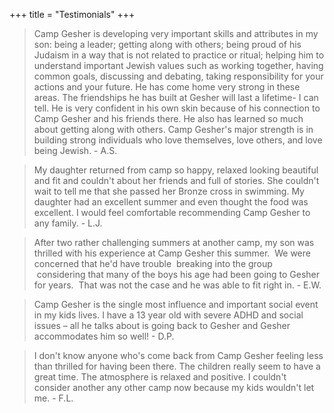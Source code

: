 +++
title = "Testimonials"
+++

> Camp Gesher is developing very important skills and attributes in my son: being a leader; getting along with others; being proud of his Judaism in a way that is not related to practice or ritual; helping him to understand important Jewish values such as working together, having common goals, discussing and debating, taking responsibility for your actions and your future. He has come home very strong in these areas. The friendships he has built at Gesher will last a lifetime- I can tell. He is very confident in his own skin because of his connection to Camp Gesher and his friends there. He also has learned so much about getting along with others. Camp Gesher's major strength is in building strong individuals who love themselves, love others, and love being Jewish. - A.S.

> My daughter returned from camp so happy, relaxed looking beautiful and fit and couldn't about her friends and full of stories. She couldn't wait to tell me that she passed her Bronze cross in swimming. My daughter had an excellent summer and even thought the food was excellent. I would feel comfortable recommending Camp Gesher to any family. - L.J.

> After two rather challenging summers at another camp, my son was thrilled with his experience at Camp Gesher this summer.  We were concerned that he'd have trouble  breaking into the group  considering that many of the boys his age had been going to Gesher for years.  That was not the case and he was able to fit right in. - E.W.

> Camp Gesher is the single most influence and important social event in my kids lives. I have a 13 year old with severe ADHD and social issues &ndash; all he talks about is going back to Gesher and Gesher accommodates him so well! - D.P.

> I don't know anyone who's come back from Camp Gesher feeling less than thrilled for having been there. The children really seem to have a great time. The atmosphere is relaxed and positive. I couldn't consider another any other camp now because my kids wouldn't let me. - F.L.